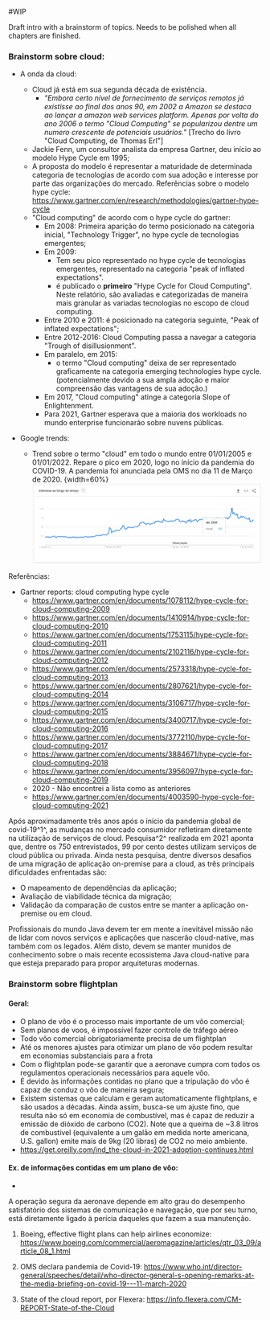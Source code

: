 #WIP

Draft intro with a brainstorm of topics. Needs to be polished when all chapters are finished.

### Brainstorm sobre cloud:

* A onda da cloud:
  * Cloud já está em sua segunda década de existência. 
    *  *"Embora certo nível de fornecimento de serviços remotos já existisse ao final dos anos 90, em 2002 a Amazon se destaca ao lançar a amazon web services platform. Apenas por volta do ano 2006 o termo "Cloud Computing" se popularizou dentre um numero crescente de potenciais usuários."* [Trecho do livro "Cloud Computing, de Thomas Erl"] 
  * Jackie Fenn, um consultor analista da empresa Gartner, deu início ao modelo Hype Cycle em 1995;
  * A proposta do modelo é representar a maturidade de determinada categoria de tecnologias de acordo com sua adoção e interesse por parte das organizações do mercado. Referências sobre o modelo hype cycle: https://www.gartner.com/en/research/methodologies/gartner-hype-cycle 
  * "Cloud computing" de acordo com o hype cycle do gartner:
    * Em 2008: Primeira aparição do termo posicionado na categoria inicial, "Technology Trigger", no hype cycle de tecnologias emergentes; 
    * Em 2009:
      * Tem seu pico representado no hype cycle de tecnologias emergentes, representado na categoria "peak of inflated expectations". 
      * é publicado o **primeiro** "Hype Cycle for Cloud Computing". Neste relatório, são avaliadas e categorizadas de maneira mais granular as variadas tecnologias no escopo de cloud computing.
    * Entre 2010 e 2011: é posicionado na categoria seguinte, "Peak of inflated expectations"; 
    * Entre 2012-2016: Cloud Computing passa a navegar a categoria "Trough of disillusionment". 
    * Em paralelo, em 2015:
      * o termo "Cloud computing" deixa de ser representado graficamente na categoria emerging technologies hype cycle. (potencialmente devido a sua ampla adoção e maior compreensão das vantagens de sua adoção.) 
    * Em 2017, "Cloud computing" atinge a categoria Slope of Enlightenment.
    * Para 2021, Gartner esperava que a maioria dos workloads no mundo enterprise funcionarão sobre nuvens públicas. 
    
* Google trends:
  * Trend sobre o termo "cloud" em todo o mundo entre 01/01/2005 e 01/01/2022. Repare o pico em 2020, logo no início da pandemia do COVID-19. A pandemia foi anunciada pela OMS no dia 11 de Março de 2020.
    {width=60%}
    ![](images/google-trends-cloud-pt-br.png)


Referências:
* Gartner reports: cloud computing hype cycle
  * https://www.gartner.com/en/documents/1078112/hype-cycle-for-cloud-computing-2009
  * https://www.gartner.com/en/documents/1410914/hype-cycle-for-cloud-computing-2010
  * https://www.gartner.com/en/documents/1753115/hype-cycle-for-cloud-computing-2011
  * https://www.gartner.com/en/documents/2102116/hype-cycle-for-cloud-computing-2012
  * https://www.gartner.com/en/documents/2573318/hype-cycle-for-cloud-computing-2013
  * https://www.gartner.com/en/documents/2807621/hype-cycle-for-cloud-computing-2014
  * https://www.gartner.com/en/documents/3106717/hype-cycle-for-cloud-computing-2015
  * https://www.gartner.com/en/documents/3400717/hype-cycle-for-cloud-computing-2016
  * https://www.gartner.com/en/documents/3772110/hype-cycle-for-cloud-computing-2017
  * https://www.gartner.com/en/documents/3884671/hype-cycle-for-cloud-computing-2018
  * https://www.gartner.com/en/documents/3956097/hype-cycle-for-cloud-computing-2019
  * 2020 - Não encontrei a lista como as anteriores
  * https://www.gartner.com/en/documents/4003590-hype-cycle-for-cloud-computing-2021

Após aproximadamente três anos após o início da pandemia global de covid-19^1^, as mudanças no mercado consumidor refletiram diretamente na utilização de serviços de cloud. Pesquisa^2^ realizada em 2021 aponta que, dentre os 750 entrevistados, 99 por cento destes utilizam serviços de cloud pública ou privada. Ainda nesta pesquisa, dentre diversos desafios de uma migração de aplicação on-premise para a cloud, as três principais dificuldades enfrentadas são:
- O mapeamento de dependências da aplicação;
- Avaliação de viabilidade técnica da migração;
- Validação da comparação de custos entre se manter a aplicação on-premise ou em cloud.

Profissionais do mundo Java devem ter em mente a inevitável missão não de lidar com novos serviços e aplicações que nascerão cloud-native, mas também com os legados. Além disto, devem se manter munidos de conhecimento sobre o mais recente ecossistema Java cloud-native para que esteja preparado para propor arquiteturas modernas.


### Brainstorm sobre flightplan

#### Geral:
- O plano de vôo é o processo mais importante de um vôo comercial;
- Sem planos de voos, é impossível fazer controle de tráfego aéreo
- Todo vôo comercial obrigatoriamente precisa de um flightplan
- Até os menores ajustes para otimizar um plano de vôo podem resultar em economias substanciais para a frota
- Com o flightplan pode-se garantir que a aeronave cumpra com todos os regulamentos operacionais necessários para aquele vôo.
- É devido às informações contidas no plano que a tripulação do vôo é capaz de conduz o vôo de maneira segura;
- Existem sistemas que calculam e geram automaticamente flightplans, e são usados a décadas. Ainda assim, busca-se um ajuste fino, que resulta não só em economia de combustível, mas é capaz de reduzir a emissão de dióxido de carbono (CO2). Note que a queima de ~3.8 litros de combustível (equivalente a um galão em medida norte americana, U.S. gallon) emite mais de 9kg (20 libras) de CO2 no meio ambiente.     
- https://get.oreilly.com/ind_the-cloud-in-2021-adoption-continues.html

#### Ex. de informações contidas em um plano de vôo:
  -

A operação segura da aeronave depende em alto grau do desempenho satisfatório dos sistemas de
comunicação e navegação, que por seu turno, está diretamente ligado à perícia daqueles que fazem a sua
manutenção.


1. Boeing, effective flight plans can help airlines economize: https://www.boeing.com/commercial/aeromagazine/articles/qtr_03_09/article_08_1.html


1. OMS declara pandemia de Covid-19: https://www.who.int/director-general/speeches/detail/who-director-general-s-opening-remarks-at-the-media-briefing-on-covid-19---11-march-2020
2. State of the cloud report, por Flexera: https://info.flexera.com/CM-REPORT-State-of-the-Cloud